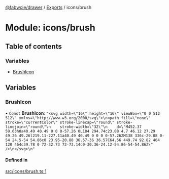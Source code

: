 [@fabwcie/drawer](../README.md) / [Exports](../modules.md) / icons/brush

# Module: icons/brush

## Table of contents

### Variables

- [BrushIcon](icons_brush.md#brushicon)

## Variables

### BrushIcon

• `Const` **BrushIcon**: ``"<svg width=\"16\" height=\"16\" viewBox=\"0 0 512 512\" xmlns=\"http://www.w3.org/2000/svg\">\n<path fill=\"none\" stroke=\"currentColor\" stroke-linecap=\"round\" stroke-linejoin=\"round\"\n    stroke-width=\"32\"\n    d=\"M452.37 59.63h0a40.49 40.49 0 0 0-57.26 0L184 294.74c23.08 4.7 46.12 27.29 49.26 49.26l219.11-227.11a40.49 40.49 0 0 0 0-57.26ZM138 336c-29.88 0-54 24.5-54 54.86c0 23.95-20.88 36.57-36 36.57C64.56 449.74 92.82 464 120 464c39.78 0 72-32.73 72-73.14c0-30.36-24.12-54.86-54-54.86Z\" />\n</svg>\n"``

#### Defined in

[src/icons/brush.ts:1](https://github.com/fabwcie/drawer/blob/master/src/icons/brush.ts#L1)
